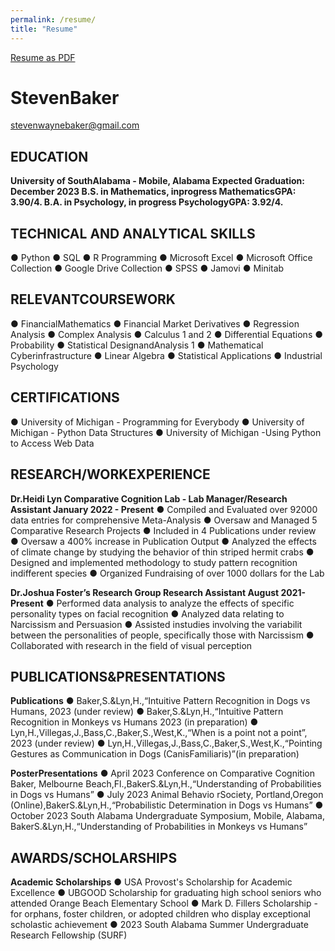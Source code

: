 ```yaml
---
permalink: /resume/
title: "Resume"
---
```


[Resume as PDF](/eportfolio/assets/resume.pdf)


# StevenBaker

stevenwaynebaker@gmail.com

## EDUCATION

**University of SouthAlabama - Mobile, Alabama Expected Graduation: December 2023
B.S. in Mathematics, inprogress MathematicsGPA: 3.90/4.
B.A. in Psychology, in progress PsychologyGPA: 3.92/4.**

## TECHNICAL AND ANALYTICAL SKILLS

● Python
● SQL
**●** R Programming
● Microsoft Excel
● Microsoft Office Collection
● Google Drive Collection
● SPSS
● Jamovi
● Minitab

## RELEVANTCOURSEWORK

**●** FinancialMathematics
● Financial Market Derivatives
● Regression Analysis
● Complex Analysis
● Calculus 1 and 2
● Differential Equations
● Probability
● Statistical DesignandAnalysis 1
● Mathematical Cyberinfrastructure
● Linear Algebra
● Statistical Applications
● Industrial Psychology
## CERTIFICATIONS

● University of Michigan - Programming for Everybody
● University of Michigan - Python Data Structures
● University of Michigan  -Using Python to Access Web Data

## RESEARCH/WORKEXPERIENCE

**Dr.Heidi Lyn Comparative Cognition Lab - Lab Manager/Research Assistant January 2022 - Present**
● Compiled and Evaluated over 92000 data entries for comprehensive Meta-Analysis
● Oversaw and Managed 5 Comparative Research Projects
● Included in 4 Publications under review
● Oversaw a 400% increase in Publication Output
● Analyzed the effects of climate change by studying the behavior of thin striped hermit crabs
● Designed and implemented methodology to study pattern recognition indifferent species
● Organized Fundraising of over 1000 dollars for the Lab

**Dr.Joshua Foster’s Research Group Research Assistant August 2021-Present**
● Performed data analysis to analyze the effects of specific personality types on facial recognition
● Analyzed data relating to Narcissism and Persuasion
● Assisted instudies involving the variabilit between the personalities of people, specifically those with Narcissism
● Collaborated with research in the field of visual perception

## PUBLICATIONS&PRESENTATIONS

**Publications**
● Baker,S.&Lyn,H.,“Intuitive Pattern Recognition in Dogs vs Humans, 2023 (under review)
● Baker,S.&Lyn,H.,“Intuitive Pattern Recognition in Monkeys vs Humans 2023 (in preparation)
● Lyn,H.,Villegas,J.,Bass,C.,Baker,S.,West,K.,“When is a point not a point”, 2023 (under review)
● Lyn,H.,Villegas,J.,Bass,C.,Baker,S.,West,K.,“Pointing Gestures as Communication in Dogs (CanisFamiliaris)”(in preparation)

**PosterPresentations**
● April 2023 Conference on Comparative Cognition Baker, Melbourne Beach,Fl.,BakerS.&Lyn,H.,“Understanding of
Probabilities in Dogs vs Humans”
● July 2023 Animal Behavio rSociety, Portland,Oregon (Online),BakerS.&Lyn,H.,“Probabilistic Determination in Dogs vs
 Humans”
● October 2023 South Alabama Undergraduate Symposium, Mobile, Alabama, BakerS.&Lyn,H.,“Understanding of Probabilities
 in Monkeys vs Humans” 

## AWARDS/SCHOLARSHIPS

**Academic Scholarships**
● USA Provost's Scholarship for Academic Excellence
● UBGOOD Scholarship for graduating high school seniors who attended Orange Beach Elementary School
● Mark D. Fillers Scholarship - for orphans, foster children, or adopted children who display exceptional scholastic 
achievement
● 2023 South Alabama Summer Undergraduate Research Fellowship (SURF)


